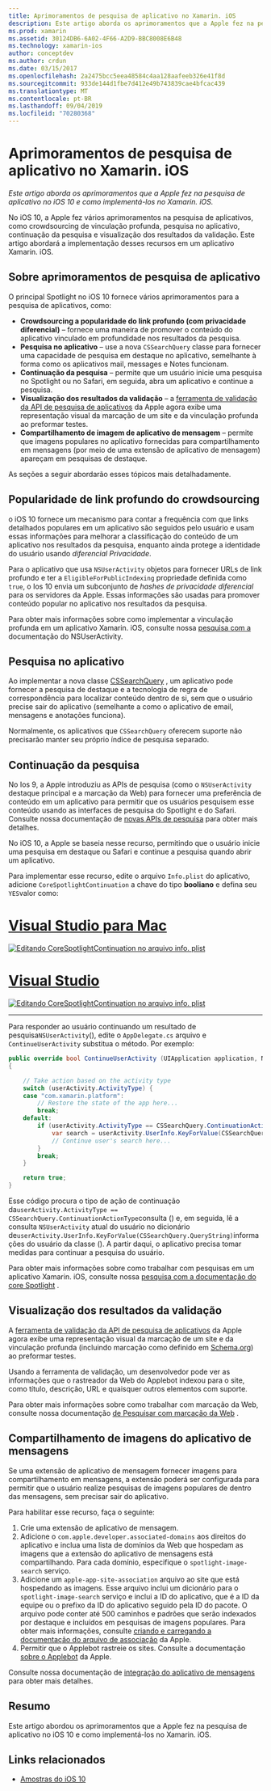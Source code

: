 ```yaml
---
title: Aprimoramentos de pesquisa de aplicativo no Xamarin. iOS
description: Este artigo aborda os aprimoramentos que a Apple fez na pesquisa de aplicativo no iOS 10 e como implementá-los no Xamarin. iOS.
ms.prod: xamarin
ms.assetid: 30124DB6-6A02-4F66-A2D9-BBC8008E6B48
ms.technology: xamarin-ios
author: conceptdev
ms.author: crdun
ms.date: 03/15/2017
ms.openlocfilehash: 2a2475bcc5eea48584c4aa128aafeeb326e41f8d
ms.sourcegitcommit: 933de144d1fbe7d412e49b743839cae4bfcac439
ms.translationtype: MT
ms.contentlocale: pt-BR
ms.lasthandoff: 09/04/2019
ms.locfileid: "70280368"
---
```

# <a name="app-search-enhancements-in-xamarinios"></a>Aprimoramentos de pesquisa de aplicativo no Xamarin. iOS

_Este artigo aborda os aprimoramentos que a Apple fez na pesquisa de aplicativo no iOS 10 e como implementá-los no Xamarin. iOS._

No iOS 10, a Apple fez vários aprimoramentos na pesquisa de aplicativos, como crowdsourcing de vinculação profunda, pesquisa no aplicativo, continuação da pesquisa e visualização dos resultados da validação. Este artigo abordará a implementação desses recursos em um aplicativo Xamarin. iOS.

## <a name="about-app-search-enhancements"></a>Sobre aprimoramentos de pesquisa de aplicativo

O principal Spotlight no iOS 10 fornece vários aprimoramentos para a pesquisa de aplicativos, como:

- **Crowdsourcing a popularidade do link profundo (com privacidade diferencial)** – fornece uma maneira de promover o conteúdo do aplicativo vinculado em profundidade nos resultados da pesquisa.
- **Pesquisa no aplicativo** – use a nova `CSSearchQuery` classe para fornecer uma capacidade de pesquisa em destaque no aplicativo, semelhante à forma como os aplicativos mail, messages e Notes funcionam.
- **Continuação da pesquisa** – permite que um usuário inicie uma pesquisa no Spotlight ou no Safari, em seguida, abra um aplicativo e continue a pesquisa.
- **Visualização dos resultados da validação** – a [ferramenta de validação da API de pesquisa de aplicativos](https://search.developer.apple.com/appsearch-validation-tool) da Apple agora exibe uma representação visual da marcação de um site e da vinculação profunda ao preformar testes.
- **Compartilhamento de imagem de aplicativo de mensagem** – permite que imagens populares no aplicativo fornecidas para compartilhamento em mensagens (por meio de uma extensão de aplicativo de mensagem) apareçam em pesquisas de destaque.

As seções a seguir abordarão esses tópicos mais detalhadamente.

## <a name="crowdsourced-deep-link-popularity"></a>Popularidade de link profundo do crowdsourcing

o iOS 10 fornece um mecanismo para contar a frequência com que links detalhados populares em um aplicativo são seguidos pelo usuário e usam essas informações para melhorar a classificação do conteúdo de um aplicativo nos resultados da pesquisa, enquanto ainda protege a identidade do usuário usando *diferencial Privacidade*.

Para o aplicativo que usa `NSUserActivity` objetos para fornecer URLs de link profundo e ter a `EligibleForPublicIndexing` propriedade definida como `true`, o Ios 10 envia um subconjunto de *hashes de privacidade diferencial* para os servidores da Apple. Essas informações são usadas para promover conteúdo popular no aplicativo nos resultados da pesquisa.

Para obter mais informações sobre como implementar a vinculação profunda em um aplicativo Xamarin. iOS, consulte nossa [pesquisa com a](~/ios/platform/search/nsuseractivity.md) documentação do NSUserActivity.

## <a name="in-app-searching"></a>Pesquisa no aplicativo

Ao implementar a nova classe [CSSearchQuery](https://developer.apple.com/reference/corespotlight/cssearchquery) , um aplicativo pode fornecer a pesquisa de destaque e a tecnologia de regra de correspondência para localizar conteúdo dentro de si, sem que o usuário precise sair do aplicativo (semelhante a como o aplicativo de email, mensagens e anotações funciona).

Normalmente, os aplicativos que `CSSearchQuery` oferecem suporte não precisarão manter seu próprio índice de pesquisa separado.

## <a name="search-continuation"></a>Continuação da pesquisa

No Ios 9, a Apple introduziu as APIs de pesquisa (como o `NSUserActivity` destaque principal e a marcação da Web) para fornecer uma preferência de conteúdo em um aplicativo para permitir que os usuários pesquisem esse conteúdo usando as interfaces de pesquisa do Spotlight e do Safari. Consulte nossa documentação de [novas APIs de pesquisa](~/ios/platform/search/index.md) para obter mais detalhes.

No iOS 10, a Apple se baseia nesse recurso, permitindo que o usuário inicie uma pesquisa em destaque ou Safari e continue a pesquisa quando abrir um aplicativo.

Para implementar esse recurso, edite o arquivo `Info.plist` do aplicativo, adicione `CoreSpotlightContinuation` a chave do tipo **booliano** e defina seu `YES`valor como:

# <a name="visual-studio-for-mactabmacos"></a>[Visual Studio para Mac](#tab/macos)

[![](app-search-enhancements-images/search01.png "Editando CoreSpotlightContinuation no arquivo info. plist")](app-search-enhancements-images/search01.png#lightbox)

# <a name="visual-studiotabwindows"></a>[Visual Studio](#tab/windows)

[![](app-search-enhancements-images/searchw01.png "Editando CoreSpotlightContinuation no arquivo info. plist")](app-search-enhancements-images/search01.png#lightbox)

-----

Para responder ao usuário continuando um resultado de pesquisa`NSUserActivity`(), edite o `AppDelegate.cs` arquivo e `ContinueUserActivity` substitua o método. Por exemplo:

```csharp
public override bool ContinueUserActivity (UIApplication application, NSUserActivity userActivity, UIApplicationRestorationHandler completionHandler)
{

    // Take action based on the activity type
    switch (userActivity.ActivityType) {
    case "com.xamarin.platform":
        // Restore the state of the app here...
        break;
    default:
        if (userActivity.ActivityType == CSSearchQuery.ContinuationActionType) {
            var search = userActivity.UserInfo.KeyForValue(CSSearchQuery.QueryString);
            // Continue user's search here...
        }
        break;
    }

    return true;
}
```

Esse código procura o tipo de ação de continuação da`userActivity.ActivityType == CSSearchQuery.ContinuationActionType`consulta () e, em seguida, lê a consulta `NSUserActivity` atual do usuário no dicionário de`userActivity.UserInfo.KeyForValue(CSSearchQuery.QueryString)`informações do usuário da classe (). A partir daqui, o aplicativo precisa tomar medidas para continuar a pesquisa do usuário.

Para obter mais informações sobre como trabalhar com pesquisas em um aplicativo Xamarin. iOS, consulte nossa [pesquisa com a documentação do core Spotlight](~/ios/platform/search/corespotlight.md) .

## <a name="visualization-of-validation-results"></a>Visualização dos resultados da validação

A [ferramenta de validação da API de pesquisa de aplicativos](https://search.developer.apple.com/appsearch-validation-tool) da Apple agora exibe uma representação visual da marcação de um site e da vinculação profunda (incluindo marcação como definido em [Schema.org](http://schema.org/)) ao preformar testes.

Usando a ferramenta de validação, um desenvolvedor pode ver as informações que o rastreador da Web do Applebot indexou para o site, como título, descrição, URL e quaisquer outros elementos com suporte.

Para obter mais informações sobre como trabalhar com marcação da Web, consulte nossa documentação [de Pesquisar com marcação da Web](~/ios/platform/search/web-markup.md) .

## <a name="message-app-image-sharing"></a>Compartilhamento de imagens do aplicativo de mensagens

Se uma extensão de aplicativo de mensagem fornecer imagens para compartilhamento em mensagens, a extensão poderá ser configurada para permitir que o usuário realize pesquisas de imagens populares de dentro das mensagens, sem precisar sair do aplicativo.

Para habilitar esse recurso, faça o seguinte:

1. Crie uma extensão de aplicativo de mensagem.
2. Adicione o `com.apple.developer.associated-domains` aos direitos do aplicativo e inclua uma lista de domínios da Web que hospedam as imagens que a extensão do aplicativo de mensagens está compartilhando. Para cada domínio, especifique o `spotlight-image-search` serviço.
3. Adicione um `apple-app-site-association` arquivo ao site que está hospedando as imagens. Esse arquivo inclui um dicionário para o `spotlight-image-search` serviço e inclui a ID do aplicativo, que é a ID da equipe ou o prefixo da ID do aplicativo seguido pela ID do pacote. O arquivo pode conter até 500 caminhos e padrões que serão indexados por destaque e incluídos em pesquisas de imagens populares. Para obter mais informações, consulte [criando e carregando a documentação do arquivo de associação](https://developer.apple.com/library/prerelease/content/documentation/General/Conceptual/AppSearch/UniversalLinks.html#//apple_ref/doc/uid/TP40016308-CH12-SW4) da Apple.
4. Permitir que o Applebot rastreie os sites. Consulte a documentação [sobre o Applebot](https://support.apple.com/HT204683) da Apple.

Consulte nossa documentação de [integração do aplicativo de mensagens](~/ios/platform/message-app-integration/index.md) para obter mais detalhes.

## <a name="summary"></a>Resumo

Este artigo abordou os aprimoramentos que a Apple fez na pesquisa de aplicativo no iOS 10 e como implementá-los no Xamarin. iOS.



## <a name="related-links"></a>Links relacionados

- [Amostras do iOS 10](https://docs.microsoft.com/samples/browse/?products=xamarin&term=Xamarin.iOS+iOS10)
